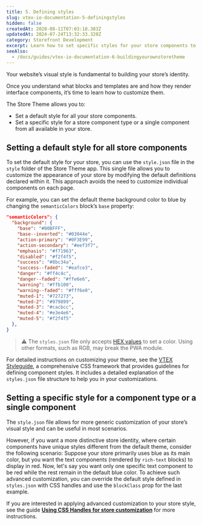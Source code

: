 ```yaml
---
title: 5. Defining styles
slug: vtex-io-documentation-5-definingstyles
hidden: false
createdAt: 2020-08-11T07:03:18.383Z
updatedAt: 2024-07-24T13:32:33.320Z
category: Storefront Development
excerpt: Learn how to set specific styles for your store components to enhance your store's user experience.
seeAlso:
  - /docs/guides/vtex-io-documentation-6-buildingyourownstoretheme
---
```


Your website’s visual style is fundamental to building your store’s identity.

Once you understand what blocks and templates are and how they render interface components, it’s time to learn how to customize them.

The Store Theme allows you to:

* Set a default style for all your store components.
* Set a specific style for a store component type or a single component from all available in your store.

## Setting a default style for all store components

To set the default style for your store, you can use the `style.json` file in the `style` folder of the Store Theme app. This single file allows you to customize the appearance of your store by modifying the default definitions declared within it. This approach avoids the need to customize individual components on each page.

For example, you can set the default theme background color to blue by changing the `semanticColors` block’s `base` property:

```json
"semanticColors": {
  "background": {
    "base": "#00BFFF",
    "base--inverted": "#03044e",
    "action-primary": "#0F3E99",
    "action-secondary": "#eef3f7",
    "emphasis": "#f71963",
    "disabled": "#f2f4f5",
    "success": "#8bc34a",
    "success--faded": "#eafce3",
    "danger": "#ff4c4c",
    "danger--faded": "#ffe6e6",
    "warning": "#ffb100",
    "warning--faded": "#fff6e0",
    "muted-1": "#727273",
    "muted-2": "#979899",
    "muted-3": "#cacbcc",
    "muted-4": "#e3e4e6",
    "muted-5": "#f2f4f5"
  },
}
```

> ⚠ The `styles.json` file only accepts [HEX values](https://www.w3schools.com/html/html_colors_hex.asp) to set a color. Using other formats, such as RGB, may break the PWA module.

For detailed instructions on customizing your theme, see the [VTEX Styleguide](https://styleguide.vtex.com/#/Styles), a comprehensive CSS framework that provides guidelines for defining component styles. It includes a detailed explanation of the `styles.json` file structure to help you in your customizations.

## Setting a specific style for a component type or a single component

The `style.json` file allows for more generic customization of your store’s visual style and can be useful in most scenarios.

However, if you want a more distinctive store identity, where certain components have unique styles different from the default theme, consider the following scenario: Suppose your store primarily uses blue as its main color, but you want the text components (rendered by `rich-text` blocks) to display in red. Now, let's say you want only one specific text component to be red while the rest remain in the default blue color. To achieve such advanced customization, you can override the default style defined in `styles.json` with CSS handles and use the `blockClass` prop for the last example.

If you are interested in applying advanced customization to your store style, see the guide [**Using CSS Handles for store customization**](https://developers.vtex.com/docs/guides/vtex-io-documentation-using-css-handles-for-store-customization/) for more instructions.
